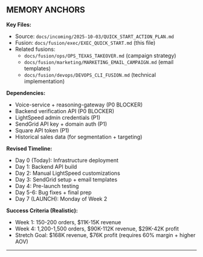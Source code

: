 ## MEMORY ANCHORS

**Key Files:**

- Source: `docs/incoming/2025-10-03/QUICK_START_ACTION_PLAN.md`
- Fusion: `docs/fusion/exec/EXEC_QUICK_START.md` (this file)
- Related fusions:
  - `docs/fusion/ops/OPS_TEXAS_TAKEOVER.md` (campaign strategy)
  - `docs/fusion/marketing/MARKETING_EMAIL_CAMPAIGN.md` (email templates)
  - `docs/fusion/devops/DEVOPS_CLI_FUSION.md` (technical implementation)

**Dependencies:**

- Voice-service + reasoning-gateway (P0 BLOCKER)
- Backend verification API (P0 BLOCKER)
- LightSpeed admin credentials (P1)
- SendGrid API key + domain auth (P1)
- Square API token (P1)
- Historical sales data (for segmentation + targeting)

**Revised Timeline:**

- Day 0 (Today): Infrastructure deployment
- Day 1: Backend API build
- Day 2: Manual LightSpeed customizations
- Day 3: SendGrid setup + email templates
- Day 4: Pre-launch testing
- Day 5-6: Bug fixes + final prep
- Day 7 (LAUNCH): Monday of Week 2

**Success Criteria (Realistic):**

- Week 1: 150-200 orders, $11K-15K revenue
- Week 4: 1,200-1,500 orders, $90K-112K revenue, $29K-42K profit
- Stretch Goal: $168K revenue, $76K profit (requires 60% margin + higher AOV)

---
